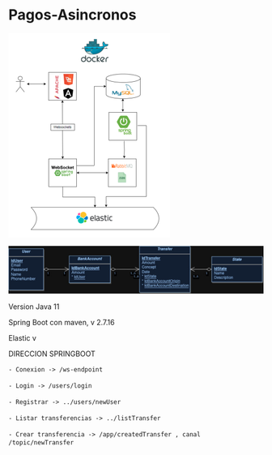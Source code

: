 # Pagos-Asincronos
![Esquema aplicacion](Esquema.png)

![Esquema BD](BDPagosAsincronos.jpg)

Version Java 11

Spring Boot con maven, v 2.7.16

Elastic v



DIRECCION SPRINGBOOT

	- Conexion -> /ws-endpoint
	
	- Login -> /users/login
	
	- Registrar -> ../users/newUser 
	
	- Listar transferencias -> ../listTransfer
	
	- Crear transferencia -> /app/createdTransfer , canal /topic/newTransfer


